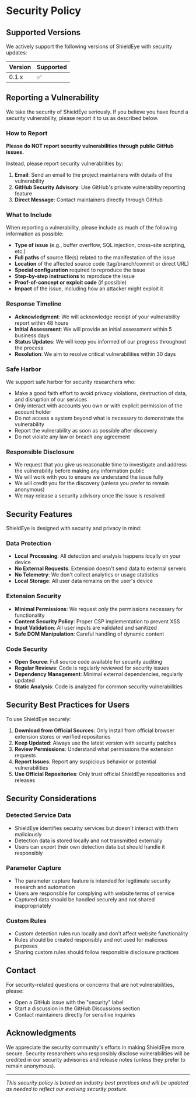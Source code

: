# Security Policy

## Supported Versions

We actively support the following versions of ShieldEye with security updates:

| Version | Supported          |
| ------- | ------------------ |
| 0.1.x   | :white_check_mark: |

## Reporting a Vulnerability

We take the security of ShieldEye seriously. If you believe you have found a security vulnerability, please report it to us as described below.

### How to Report

**Please do NOT report security vulnerabilities through public GitHub issues.**

Instead, please report security vulnerabilities by:

1. **Email**: Send an email to the project maintainers with details of the vulnerability
2. **GitHub Security Advisory**: Use GitHub's private vulnerability reporting feature
3. **Direct Message**: Contact maintainers directly through GitHub

### What to Include

When reporting a vulnerability, please include as much of the following information as possible:

- **Type of issue** (e.g., buffer overflow, SQL injection, cross-site scripting, etc.)
- **Full paths** of source file(s) related to the manifestation of the issue
- **Location** of the affected source code (tag/branch/commit or direct URL)
- **Special configuration** required to reproduce the issue
- **Step-by-step instructions** to reproduce the issue
- **Proof-of-concept or exploit code** (if possible)
- **Impact** of the issue, including how an attacker might exploit it

### Response Timeline

- **Acknowledgment**: We will acknowledge receipt of your vulnerability report within 48 hours
- **Initial Assessment**: We will provide an initial assessment within 5 business days
- **Status Updates**: We will keep you informed of our progress throughout the process
- **Resolution**: We aim to resolve critical vulnerabilities within 30 days

### Safe Harbor

We support safe harbor for security researchers who:

- Make a good faith effort to avoid privacy violations, destruction of data, and disruption of our services
- Only interact with accounts you own or with explicit permission of the account holder
- Do not access a system beyond what is necessary to demonstrate the vulnerability
- Report the vulnerability as soon as possible after discovery
- Do not violate any law or breach any agreement

### Responsible Disclosure

- We request that you give us reasonable time to investigate and address the vulnerability before making any information public
- We will work with you to ensure we understand the issue fully
- We will credit you for the discovery (unless you prefer to remain anonymous)
- We may release a security advisory once the issue is resolved

## Security Features

ShieldEye is designed with security and privacy in mind:

### Data Protection
- **Local Processing**: All detection and analysis happens locally on your device
- **No External Requests**: Extension doesn't send data to external servers
- **No Telemetry**: We don't collect analytics or usage statistics
- **Local Storage**: All user data remains on the user's device

### Extension Security
- **Minimal Permissions**: We request only the permissions necessary for functionality
- **Content Security Policy**: Proper CSP implementation to prevent XSS
- **Input Validation**: All user inputs are validated and sanitized
- **Safe DOM Manipulation**: Careful handling of dynamic content

### Code Security
- **Open Source**: Full source code available for security auditing
- **Regular Reviews**: Code is regularly reviewed for security issues
- **Dependency Management**: Minimal external dependencies, regularly updated
- **Static Analysis**: Code is analyzed for common security vulnerabilities

## Security Best Practices for Users

To use ShieldEye securely:

1. **Download from Official Sources**: Only install from official browser extension stores or verified repositories
2. **Keep Updated**: Always use the latest version with security patches
3. **Review Permissions**: Understand what permissions the extension requests
4. **Report Issues**: Report any suspicious behavior or potential vulnerabilities
5. **Use Official Repositories**: Only trust official ShieldEye repositories and releases

## Security Considerations

### Detected Service Data
- ShieldEye identifies security services but doesn't interact with them maliciously
- Detection data is stored locally and not transmitted externally
- Users can export their own detection data but should handle it responsibly

### Parameter Capture
- The parameter capture feature is intended for legitimate security research and automation
- Users are responsible for complying with website terms of service
- Captured data should be handled securely and not shared inappropriately

### Custom Rules
- Custom detection rules run locally and don't affect website functionality
- Rules should be created responsibly and not used for malicious purposes
- Sharing custom rules should follow responsible disclosure practices

## Contact

For security-related questions or concerns that are not vulnerabilities, please:

- Open a GitHub issue with the "security" label
- Start a discussion in the GitHub Discussions section
- Contact maintainers directly for sensitive inquiries

## Acknowledgments

We appreciate the security community's efforts in making ShieldEye more secure. Security researchers who responsibly disclose vulnerabilities will be credited in our security advisories and release notes (unless they prefer to remain anonymous).

---

*This security policy is based on industry best practices and will be updated as needed to reflect our evolving security posture.*